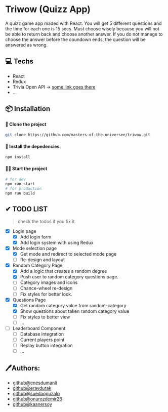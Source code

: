 # Triwow (Quizz App)

A quizz game app maded with React.
You will get 5 different questions and the time for each one is 15 secs. Must choose
wisely because you will not be able to return back and choose another answer. If you do
not manage to choose the answer before the coundown ends, the question will be answered
as wrong.

## 💻 Techs

- React
- Redux
- Trivia Open API -> [some link goes there](https://google.com)
- ...

## 📦 Installation

#### 📰 Clone the project

```bash
git clone https://github.com/masters-of-the-universee/triwow.git
```

#### 🔻 Install the depedencies

```bash
npm install
```

#### 🏃‍♂️ Start the project

```bash
# for dev
npm run start
# for production
npm run build
```

## ✔ TODO LIST

> check the todos if you fix it.

- [x] Login page
  - [x] Add login form
  - [x] Add login system with using Redux

- [x] Mode selection page
  - [x] Get mode and redirect to selected mode page
  - [ ] Re-design and layout

- [x] Random Category Page
  - [x] Add a logic that creates a random degree
  - [x] Push user to random category questions page.
  - [ ] Category images and icons
  - [ ] Chance-wheel re-design
  - [ ] Fix styles for better look.

- [x] Questions Page
  - [x] Get random category value from random-category
  - [x] Show questions about taken random category value
  - [ ] Fix styles to better view
  - [ ] ...

- [ ] Leaderboard Component
  - [ ] Database integration 
  - [ ] Current players point
  - [ ] Replay button integration
  - [ ] ...
## 🖊Authors:

- [github@enesdumanli](https://github.com/enesdumanli)
- [github@eraydurak](https://github.com/eraydurak)
- [github@suedaoguzalp](https://github.com/suedaoguzalp)
- [github@onurozdemir26](https://github.com/onurozdemir26)
- [github@kaanersoy](https://github.com/kaanersoy)
